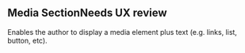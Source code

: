  <h2>Media Section<span class="status review">Needs UX review</span></h2>

Enables the author to display a media element plus text (e.g. links, list, button, etc).
